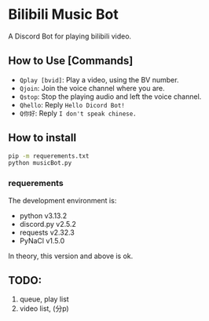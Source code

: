 # Bilibili Music Bot

A Discord Bot for playing bilibili video.

## How to Use [Commands]

- `Qplay [bvid]`: Play a video, using the BV number.
- `Qjoin`: Join the voice channel where you are.
- `Qstop`: Stop the playing audio and left the voice channel.
- `Qhello`: Reply `Hello Dicord Bot!`
- `Q你好`: Reply `I don't speak chinese.`

## How to install

```cmd
pip -m requerements.txt
python musicBot.py
```

### requerements

The development environment is:
- python v3.13.2
- discord.py v2.5.2
- requests v2.32.3
- PyNaCl v1.5.0

In theory, this version and above is ok.

## TODO:
 1. queue, play list
 2. video list, (分p)